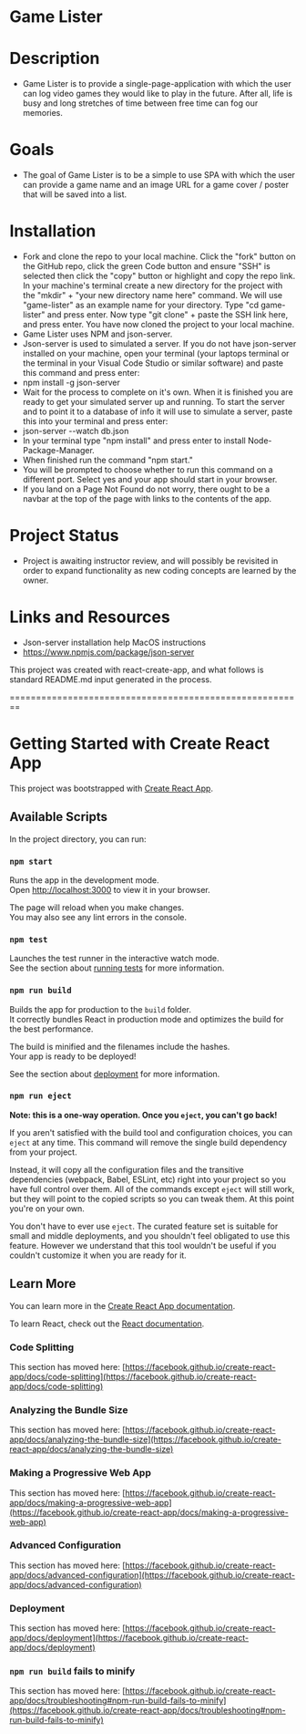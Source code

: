 # Game Lister

# Description
- Game Lister is to provide a single-page-application with which the user can log video games they would like to play in the future. After all, life is busy and long stretches of time between free time can fog our memories.

# Goals
- The goal of Game Lister is to be a simple to use SPA with which the user can provide a game name and an image URL for a game cover / poster that will be saved into a list. 

# Installation
- Fork and clone the repo to your local machine. Click the "fork" button on the GitHub repo, click the green Code button and ensure "SSH" is selected then click the "copy" button or highlight and copy the repo link. In your machine's terminal create a new directory for the project with the "mkdir" + "your new directory name here" command. We will use "game-lister" as an example name for your directory. Type "cd game-lister" and press enter. Now type "git clone" + paste the SSH link here, and press enter. You have now cloned the project to your local machine.
- Game Lister uses NPM and json-server.
- Json-server is used to simulated a server. If you do not have json-server installed on your machine, open your terminal (your laptops terminal or the terminal in your Visual Code Studio or similar software) and paste this command and press enter:
- npm install -g json-server
- Wait for the process to complete on it's own. When it is finished you are ready to get your simulated server up and running. To start the server and to point it to a database of info it will use to simulate a server, paste this into your terminal and press enter:
- json-server --watch db.json
- In your terminal type "npm install" and press enter to install Node-Package-Manager.
- When finished run the command "npm start."
- You will be prompted to choose whether to run this command on a different port. Select yes and your app should start in your browser.
- If you land on a Page Not Found do not worry, there ought to be a navbar at the top of the page with links to the contents of the app.

# Project Status
- Project is awaiting instructor review, and will possibly be revisited in order to expand functionality as new coding concepts are learned by the owner.

# Links and Resources
- Json-server installation help MacOS instructions
- https://www.npmjs.com/package/json-server

This project was created with react-create-app, and what follows is standard README.md input generated in the process.

========================================================

# Getting Started with Create React App

This project was bootstrapped with [Create React App](https://github.com/facebook/create-react-app).

## Available Scripts

In the project directory, you can run:

### `npm start`

Runs the app in the development mode.\
Open [http://localhost:3000](http://localhost:3000) to view it in your browser.

The page will reload when you make changes.\
You may also see any lint errors in the console.

### `npm test`

Launches the test runner in the interactive watch mode.\
See the section about [running tests](https://facebook.github.io/create-react-app/docs/running-tests) for more information.

### `npm run build`

Builds the app for production to the `build` folder.\
It correctly bundles React in production mode and optimizes the build for the best performance.

The build is minified and the filenames include the hashes.\
Your app is ready to be deployed!

See the section about [deployment](https://facebook.github.io/create-react-app/docs/deployment) for more information.

### `npm run eject`

**Note: this is a one-way operation. Once you `eject`, you can't go back!**

If you aren't satisfied with the build tool and configuration choices, you can `eject` at any time. This command will remove the single build dependency from your project.

Instead, it will copy all the configuration files and the transitive dependencies (webpack, Babel, ESLint, etc) right into your project so you have full control over them. All of the commands except `eject` will still work, but they will point to the copied scripts so you can tweak them. At this point you're on your own.

You don't have to ever use `eject`. The curated feature set is suitable for small and middle deployments, and you shouldn't feel obligated to use this feature. However we understand that this tool wouldn't be useful if you couldn't customize it when you are ready for it.

## Learn More

You can learn more in the [Create React App documentation](https://facebook.github.io/create-react-app/docs/getting-started).

To learn React, check out the [React documentation](https://reactjs.org/).

### Code Splitting

This section has moved here: [https://facebook.github.io/create-react-app/docs/code-splitting](https://facebook.github.io/create-react-app/docs/code-splitting)

### Analyzing the Bundle Size

This section has moved here: [https://facebook.github.io/create-react-app/docs/analyzing-the-bundle-size](https://facebook.github.io/create-react-app/docs/analyzing-the-bundle-size)

### Making a Progressive Web App

This section has moved here: [https://facebook.github.io/create-react-app/docs/making-a-progressive-web-app](https://facebook.github.io/create-react-app/docs/making-a-progressive-web-app)

### Advanced Configuration

This section has moved here: [https://facebook.github.io/create-react-app/docs/advanced-configuration](https://facebook.github.io/create-react-app/docs/advanced-configuration)

### Deployment

This section has moved here: [https://facebook.github.io/create-react-app/docs/deployment](https://facebook.github.io/create-react-app/docs/deployment)

### `npm run build` fails to minify

This section has moved here: [https://facebook.github.io/create-react-app/docs/troubleshooting#npm-run-build-fails-to-minify](https://facebook.github.io/create-react-app/docs/troubleshooting#npm-run-build-fails-to-minify)
